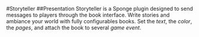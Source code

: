 ﻿#Storyteller
##Presentation
Storyteller is a Sponge plugin designed to send messages to players through the book interface. Write stories and ambiance your world with fully configurables books.  Set the *text*, the *color*, the *pages*, and attach the book to several *game event*.
